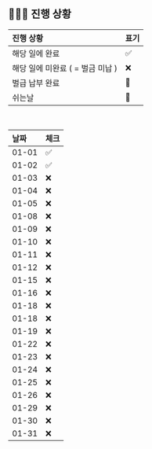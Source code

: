 ## 🧑🏻‍💻 진행 상황

| 진행 상황            | 표기  |
|:-----------------|:----|
| 해당 일에 완료      | ✅   |
| 해당 일에 미완료 ( = 벌금 미납 )    | ❌   |
| 벌급 납부 완료 | 🔺 |
| 쉬는날 | 🥳 |


<br>

| 날짜  | 체크 |
|:------|:----|
| 01-01 | ✅ |
| 01-02 | ✅ |
| 01-03 | ❌ |
| 01-04 | ❌ |
| 01-05 | ❌ |
| 01-08 | ❌ |
| 01-09 | ❌ |
| 01-10 | ❌ |
| 01-11 | ❌ |
| 01-12 | ❌ |
| 01-15 | ❌ |
| 01-16 | ❌ |
| 01-18 | ❌ |
| 01-18 | ❌ |
| 01-19 | ❌ |
| 01-22 | ❌ |
| 01-23 | ❌ |
| 01-24 | ❌ |
| 01-25 | ❌ |
| 01-26 | ❌ |
| 01-29 | ❌ |
| 01-30 | ❌ |
| 01-31 | ❌ |

